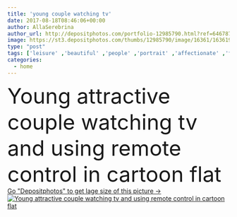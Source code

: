```yaml
---
title: 'young couple watching tv'
date: 2017-08-18T08:46:06+00:00
author: AllaSerebrina
author_url: http://depositphotos.com/portfolio-12985790.html?ref=64678756
image: https://st3.depositphotos.com/thumbs/12985790/image/16361/163619410/api_thumb_450.jpg?forcejpeg=true
type: "post"
tags: ['leisure' ,'beautiful' ,'people' ,'portrait' ,'affectionate' ,'friendship' ,'connection' ,'technology' ,'cartoon' ,'sit' ,'concept' ,'house' ,'beard' ,'home' ,'couple' ,'communication' ,'laptop' ,'flat' ,'lifestyle' ,'furniture' ,'room' ,'together' ,'togetherness' ,'using' ,'attractive' ,'casual' ,'handsome' ,'seat' ,'closeness' ,'sofa' ,'gesture' ,'Gesturing' ,'couch' ,'relationship' ,'boyfriend' ,'girlfriend' ,'Isolated On White' ,'young adult' ,'Mid Adult' ,'Full Length' ,'remote control' ,'Wireless Technology' ,'watching tv' ,'caucasian woman' ,'digital device' ,'Caucasian Man' ]
categories: 
  - home
---
```

<div aling="center">
            <font size="60"> Young attractive couple watching tv and using remote control in cartoon flat</font>   
</div>
<div>
    <a href='https://depositphotos.com/163619410/stock-photo-young-couple-watching-tv.html?ref=64678756' target=_blank > Go "Depositphotos" to get lage size of this picture ->
        <img href='https://depositphotos.com/163619410/stock-photo-young-couple-watching-tv.html?ref=64678756' src='https://st3.depositphotos.com/12985790/16361/i/950/depositphotos_163619410-stock-photo-young-couple-watching-tv.jpg?forcejpeg=true' alt='Young attractive couple watching tv and using remote control in cartoon flat' >
    </a>
</div>
